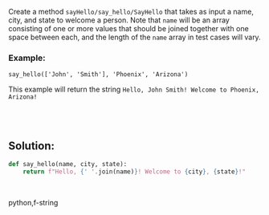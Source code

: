 Create a method `sayHello/say_hello/SayHello` that takes as input a name, city, and state to welcome a person. Note that `name` will be an array consisting of one or more values that should be joined together with one space between each, and the length of the `name` array in test cases will vary.

### Example:

```
say_hello(['John', 'Smith'], 'Phoenix', 'Arizona')
```

This example will return the string `Hello, John Smith! Welcome to Phoenix, Arizona!`


<br><br>

## Solution:
```py
def say_hello(name, city, state):
    return f"Hello, {' '.join(name)}! Welcome to {city}, {state}!"
```


<br>

<tag>python,f-string<tag>